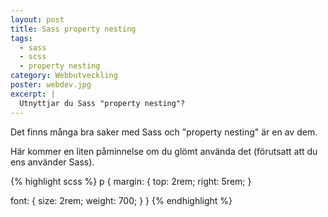 ```yaml
---
layout: post
title: Sass property nesting
tags:
  - sass
  - scss
  - property nesting
category: Webbutveckling
poster: webdev.jpg
excerpt: |
  Utnyttjar du Sass "property nesting"?
---
```

Det finns många bra saker med Sass och "property nesting" är en av dem. 

Här kommer en liten påminnelse om du glömt använda det (förutsatt att du ens använder Sass).

{% highlight scss %}
p {
  margin: {
    top: 2rem;
    right: 5rem;
  }
  
  font: {
    size: 2rem;
    weight: 700;
  }
}
{% endhighlight %}